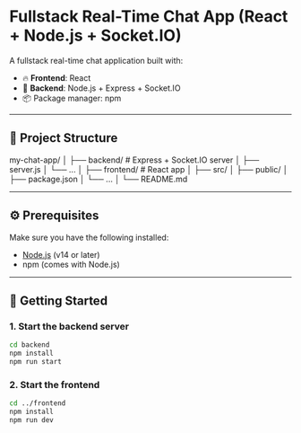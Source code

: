 # Fullstack Real-Time Chat App (React + Node.js + Socket.IO)

A fullstack real-time chat application built with:

- 🔥 **Frontend**: React
- 🚀 **Backend**: Node.js + Express + Socket.IO
- 📦 Package manager: npm

---

## 📁 Project Structure

my-chat-app/
│
├── backend/ # Express + Socket.IO server
│ ├── server.js
│ └── ...
│
├── frontend/ # React app
│ ├── src/
│ ├── public/
│ ├── package.json
│ └── ...
│
└── README.md



---

## ⚙️ Prerequisites

Make sure you have the following installed:

- [Node.js](https://nodejs.org/) (v14 or later)
- npm (comes with Node.js)

---

## 🚀 Getting Started

### 1. Start the backend server

```bash
cd backend
npm install
npm run start
```

### 2. Start the frontend

```bash
cd ../frontend
npm install
npm run dev
```

